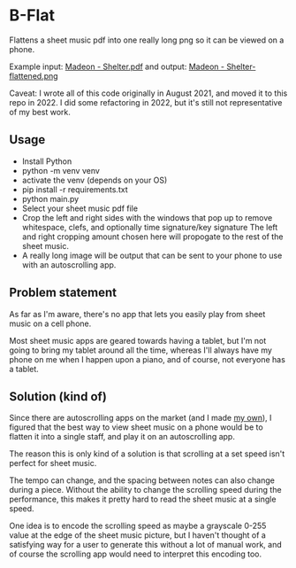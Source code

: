 # B-Flat

Flattens a sheet music pdf into one really long png so it can be viewed on a phone.

Example input: [Madeon - Shelter.pdf](Madeon%20-%20Shelter.pdf)
and output: [Madeon - Shelter-flattened.png](Madeon%20-%20Shelter-flattened.png)

Caveat: I wrote all of this code originally in August 2021, and moved it to this repo in 2022.
I did some refactoring in 2022, but it's still not representative of my best work.

## Usage
- Install Python
- python -m venv venv
- activate the venv (depends on your OS)
- pip install -r requirements.txt
- python main.py
- Select your sheet music pdf file
- Crop the left and right sides with the windows that pop up to remove whitespace, clefs, and 
optionally time signature/key signature
The left and right cropping amount chosen here will propogate to the rest of the sheet music.
- A really long image will be output that can be sent to your phone to use with an autoscrolling app.

## Problem statement
As far as I'm aware, there's no app that lets you easily play 
from sheet music on a cell phone.

Most sheet music apps are geared towards having a tablet, but I'm not going to bring my tablet around
all the time, whereas I'll always have my phone on me when I happen upon a piano, and of course, not everyone
has a tablet. 

## Solution (kind of)
Since there are autoscrolling apps on the market (and I made [my own](https://play.google.com/store/apps/details?id=com.kevinlinxc.guitarautoscroll&pli=1)),
I figured that the best way to view sheet music on a phone would be to flatten it into a single staff, and play it on an 
autoscrolling app.

The reason this is only kind of a solution is that scrolling at a set speed isn't perfect for sheet music.

The tempo can change, and the spacing between notes can also change during a piece. Without the ability to change
the scrolling speed during the performance, this makes it pretty hard to read the sheet music at a single speed.

One idea is to encode the scrolling speed as maybe a grayscale 0-255 value at the edge of the sheet music picture,
but I haven't thought of a satisfying way for a user to generate this without a lot of manual work, and of course
the scrolling app would need to interpret this encoding too.
